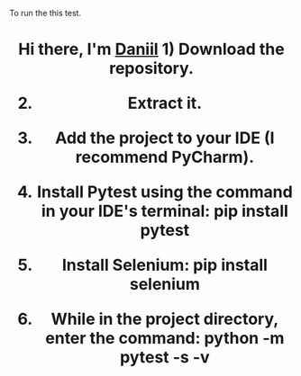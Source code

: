 To run the this test.
<h1 align="center">Hi there, I'm <a href="https://daniilshat.ru/" target="_blank">Daniil</a> 
1) Download the repository.

2) Extract it.

3) Add the project to your IDE (I recommend PyCharm).

4) Install Pytest using the command in your IDE's terminal: pip install pytest

5) Install Selenium: pip install selenium

6) While in the project directory, enter the command: python -m pytest -s -v
